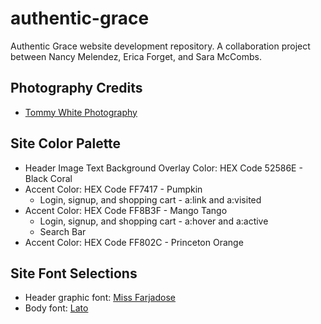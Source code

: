 # authentic-grace

Authentic Grace website development repository. A collaboration project between Nancy Melendez, Erica Forget, and Sara McCombs.

## Photography Credits

* [Tommy White Photography](https://www.tommywhitephotography.com/Portfolio/Landscapes/i-x82n6GL/A)

## Site Color Palette

* Header Image Text Background Overlay Color: HEX Code 52586E - Black Coral
* Accent Color: HEX Code FF7417 - Pumpkin
  * Login, signup, and shopping cart - a:link and a:visited
* Accent Color: HEX Code FF8B3F - Mango Tango
  * Login, signup, and shopping cart - a:hover and a:active
  * Search Bar
* Accent Color: HEX Code FF802C - Princeton Orange  

## Site Font Selections

* Header graphic font: [Miss Farjadose](https://fonts.google.com/specimen/Miss+Fajardose)
* Body font: [Lato](https://fonts.google.com/specimen/Lato)
